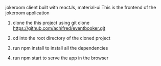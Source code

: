 jokeroom client built with reactJs, material-ui
This is the frontend of the jokeroom application

1. clone the this project using
   git clone https://github.com/achifred/eventbooker.git

2. cd into the root directory of the cloned project

3. run npm install to install all the dependencies

4. run npm start to serve the app in the browser
